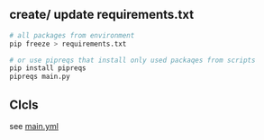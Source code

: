 
## create/ update requirements.txt

```sh
# all packages from environment
pip freeze > requirements.txt

# or use pipreqs that install only used packaqes from scripts
pip install pipreqs
pipreqs main.py
```

## CIcls

see [main.yml](./.github/workflows/main.yml)